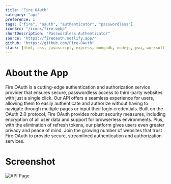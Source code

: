 ```yaml
---
title: "Fire OAuth"
category: "api"
preference: 1
tags: ["fire", "oauth", "authenticator", "passwordless"]
iconSrc: "/icons/fire.webp"
shortDescription: "Passwordless Authenticator"
source: "https://fireoauth.netlify.app/"
github: "https://github.com/Fire-OAuth"
stack: [html, css, javascript, express, mongodb, nodejs, pwa, worksoffline]
---
```


# About the App

Fire OAuth is a cutting-edge authentication and authorization service provider that ensures secure, passwordless access to third-party websites with just a single click. Our API offers a seamless experience for users, allowing them to easily authenticate and authorize without having to navigate through multiple pages or input their login credentials. Built on the OAuth 2.0 protocol, Fire OAuth provides robust security measures, including encryption of all user data and support for browserless environments. Plus, with the elimination of refresh tokens, our platform gives users even greater privacy and peace of mind. Join the growing number of websites that trust Fire OAuth to provide secure, streamlined authentication and authorization services.

# Screenshot

![API Page](/screenshots/fireoauth.webp)
